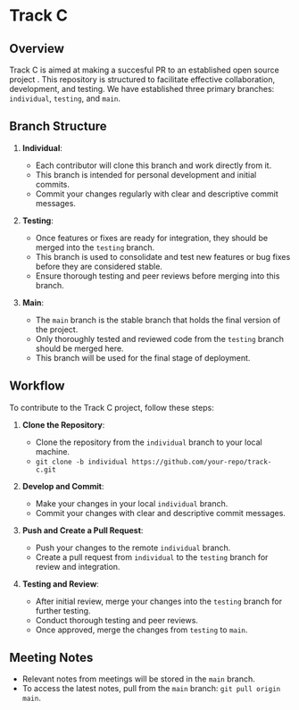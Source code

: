 # Track C

## Overview

Track C is aimed at making a succesful PR to an established open source project . This repository is structured to facilitate effective collaboration, development, and testing. We have established three primary branches: `individual`, `testing`, and `main`.

## Branch Structure

1. **Individual**:
    - Each contributor will clone this branch and work directly from it.
    - This branch is intended for personal development and initial commits.
    - Commit your changes regularly with clear and descriptive commit messages.
  
2. **Testing**:
    - Once features or fixes are ready for integration, they should be merged into the `testing` branch.
    - This branch is used to consolidate and test new features or bug fixes before they are considered stable.
    - Ensure thorough testing and peer reviews before merging into this branch.

3. **Main**:
    - The `main` branch is the stable branch that holds the final version of the project.
    - Only thoroughly tested and reviewed code from the `testing` branch should be merged here.
    - This branch will be used for the final stage of deployment.

## Workflow

To contribute to the Track C project, follow these steps:

1. **Clone the Repository**:
    - Clone the repository from the `individual` branch to your local machine.
    - `git clone -b individual https://github.com/your-repo/track-c.git`

2. **Develop and Commit**:
    - Make your changes in your local `individual` branch.
    - Commit your changes with clear and descriptive commit messages.

3. **Push and Create a Pull Request**:
    - Push your changes to the remote `individual` branch.
    - Create a pull request from `individual` to the `testing` branch for review and integration.

4. **Testing and Review**:
    - After initial review, merge your changes into the `testing` branch for further testing.
    - Conduct thorough testing and peer reviews.
    - Once approved, merge the changes from `testing` to `main`.

## Meeting Notes

- Relevant notes from meetings will be stored in the `main` branch.
- To access the latest notes, pull from the `main` branch: `git pull origin main`.
